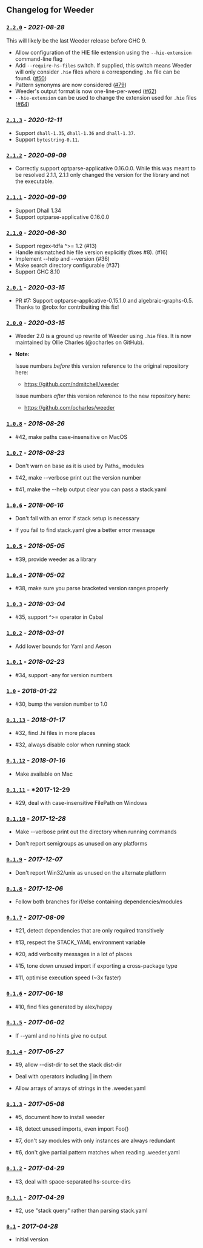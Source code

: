 ## Changelog for Weeder

### [`2.2.0`][v2.2.0] - *2021-08-28*

This will likely be the last Weeder release before GHC 9.

- Allow configuration of the HIE file extension using the `--hie-extension` command-line flag
- Add `--require-hs-files` switch. If supplied, this switch means Weeder will only consider `.hie` files where a corresponding `.hs` file can be found. ([#50](https://github.com/ocharles/weeder/pull/50))
- Pattern synonyms are now considered ([#79](https://github.com/ocharles/weeder/pull/79))
- Weeder's output format is now one-line-per-weed ([#62](https://github.com/ocharles/weeder/pull/62))
- `--hie-extension` can be used to change the extension used for `.hie` files ([#64](https://github.com/ocharles/weeder/pull/64))

### [`2.1.3`][v2.1.3] - *2020-12-11*

- Support `dhall-1.35`, `dhall-1.36` and `dhall-1.37`.
- Support `bytestring-0.11`.

### [`2.1.2`][v2.1.2] - *2020-09-09*

- Correctly support optparse-applicative 0.16.0.0. While this was meant to be resolved 2.1.1, 2.1.1 only changed the version for the library and not the executable.

### [`2.1.1`][v2.1.1] - *2020-09-09*

- Support Dhall 1.34
- Support optparse-applicative 0.16.0.0

### [`2.1.0`][v2.1.0] - *2020-06-30*

- Support regex-tdfa ^>= 1.2 (#13)
- Handle mismatched hie file version explicitly (fixes #8). (#16)
- Implement --help and --version (#36)
- Make search directory configurable (#37)
- Support GHC 8.10

### [`2.0.1`][v2.0.1] - *2020-03-15*

- PR #7: Support optparse-applicative-0.15.1.0 and algebraic-graphs-0.5. Thanks
  to @robx for contribuiting this fix!


### [`2.0.0`][v2.0.0] - *2020-03-15*

- Weeder 2.0 is a ground up rewrite of Weeder using `.hie` files. It is now
maintained by Ollie Charles (@ocharles on GitHub).

- **Note:**

  Issue numbers *before* this version reference to the original repository here:

    - https://github.com/ndmitchell/weeder

  Issue numbers *after*  this version reference to the new repository here:

    - https://github.com/ocharles/weeder


### [`1.0.8`][v1.0.8] - *2018-08-26*

- #42, make paths case-insensitive on MacOS


### [`1.0.7`][v1.0.7] - *2018-08-23*

- Don't warn on base as it is used by Paths_ modules

- #42, make --verbose print out the version number

- #41, make the --help output clear you can pass a stack.yaml


### [`1.0.6`][v1.0.6] - *2018-06-16*

- Don't fail with an error if stack setup is necessary

- If you fail to find stack.yaml give a better error message


### [`1.0.5`][v1.0.5] - *2018-05-05*

- #39, provide weeder as a library


### [`1.0.4`][v1.0.4] - *2018-05-02*

- #38, make sure you parse bracketed version ranges properly


### [`1.0.3`][v1.0.3] - *2018-03-04*

- #35, support ^>= operator in Cabal


### [`1.0.2`][v1.0.2] - *2018-03-01*

- Add lower bounds for Yaml and Aeson


### [`1.0.1`][v1.0.1] - *2018-02-23*

- #34, support -any for version numbers


### [`1.0`][v1.0] - *2018-01-22*

- #30, bump the version number to 1.0


### [`0.1.13`][v0.1.13] - *2018-01-17*

- #32, find .hi files in more places

- #32, always disable color when running stack


### [`0.1.12`][v0.1.12] - *2018-01-16*

- Make available on Mac


### [`0.1.11`][v0.1.11] - *2017-12-29

- #29, deal with case-insensitive FilePath on Windows


### [`0.1.10`][v0.1.10] - *2017-12-28*

- Make --verbose print out the directory when running commands

- Don't report semigroups as unused on any platforms


### [`0.1.9`][v0.1.9] - *2017-12-07*

- Don't report Win32/unix as unused on the alternate platform


### [`0.1.8`][v0.1.8] - *2017-12-06*

- Follow both branches for if/else containing dependencies/modules


### [`0.1.7`][v0.1.7] - *2017-08-09*

- #21, detect dependencies that are only required transitively

- #13, respect the STACK_YAML environment variable

- #20, add verbosity messages in a lot of places

- #15, tone down unused import if exporting a cross-package type

- #11, optimise execution speed (~3x faster)


### [`0.1.6`][v0.1.6] - *2017-06-18*

- #10, find files generated by alex/happy


### [`0.1.5`][v0.1.5] - *2017-06-02*

- If --yaml and no hints give no output


### [`0.1.4`][v0.1.4] - *2017-05-27*

- #9, allow --dist-dir to set the stack dist-dir

- Deal with operators including | in them

- Allow arrays of arrays of strings in the .weeder.yaml


### [`0.1.3`][v0.1.3] - *2017-05-08*

- #5, document how to install weeder

- #8, detect unused imports, even import Foo()

- #7, don't say modules with only instances are always redundant

- #6, don't give partial pattern matches when reading .weeder.yaml


### [`0.1.2`][v0.1.2] - *2017-04-29*

- #3, deal with space-separated hs-source-dirs


### [`0.1.1`][v0.1.1] - *2017-04-29*

- #2, use "stack query" rather than parsing stack.yaml


### [`0.1`][v0.1] - *2017-04-28*

- Initial version


[v2.2.0 ]: https://github.com/ocharles/weeder/releases/tag/2.2.0
[v2.1.3 ]: https://github.com/ocharles/weeder/releases/tag/2.1.3
[v2.1.2 ]: https://github.com/ocharles/weeder/releases/tag/2.1.2
[v2.1.1 ]: https://github.com/ocharles/weeder/releases/tag/2.1.1
[v2.1.0 ]: https://github.com/ocharles/weeder/releases/tag/2.1.0
[v2.0.1 ]: https://github.com/ocharles/weeder/releases/tag/2.0.1
[v2.0.0 ]: https://github.com/ocharles/weeder/releases/tag/2.0.0
[v1.0.8 ]: https://github.com/ndmitchell/weeder/tree/v1.0.8
[v1.0.7 ]: https://github.com/ndmitchell/weeder/tree/v1.0.7
[v1.0.6 ]: https://github.com/ndmitchell/weeder/tree/v1.0.6
[v1.0.5 ]: https://github.com/ndmitchell/weeder/tree/v1.0.5
[v1.0.4 ]: https://github.com/ndmitchell/weeder/tree/v1.0.4
[v1.0.3 ]: https://github.com/ndmitchell/weeder/tree/v1.0.3
[v1.0.2 ]: https://github.com/ndmitchell/weeder/tree/v1.0.2
[v1.0.1 ]: https://github.com/ndmitchell/weeder/tree/v1.0.1
[v1.0   ]: https://github.com/ndmitchell/weeder/tree/v1.0
[v0.1.13]: https://github.com/ndmitchell/weeder/tree/v0.1.13
[v0.1.12]: https://github.com/ndmitchell/weeder/tree/v0.1.12
[v0.1.11]: https://github.com/ndmitchell/weeder/tree/v0.1.11
[v0.1.10]: https://github.com/ndmitchell/weeder/tree/v0.1.10
[v0.1.9 ]: https://github.com/ndmitchell/weeder/tree/v0.1.9
[v0.1.8 ]: https://github.com/ndmitchell/weeder/tree/v0.1.8
[v0.1.7 ]: https://github.com/ndmitchell/weeder/tree/v0.1.7
[v0.1.6 ]: https://github.com/ndmitchell/weeder/tree/v0.1.6
[v0.1.5 ]: https://github.com/ndmitchell/weeder/tree/v0.1.5
[v0.1.4 ]: https://github.com/ndmitchell/weeder/tree/v0.1.4
[v0.1.3 ]: https://github.com/ndmitchell/weeder/tree/v0.1.3
[v0.1.2 ]: https://github.com/ndmitchell/weeder/tree/v0.1.2
[v0.1.1 ]: https://github.com/ndmitchell/weeder/tree/v0.1.1
[v0.1   ]: https://github.com/ndmitchell/weeder/tree/v0.1
